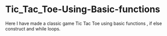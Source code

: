 # Tic_Tac_Toe-Using-Basic-functions
Here I have made a classic game Tic Tac Toe using basic functions , if else construct and while loops.
